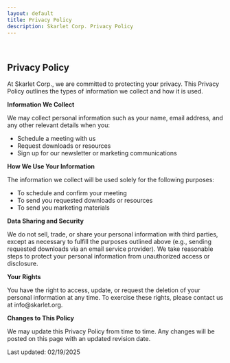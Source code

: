 ```yaml
---
layout: default
title: Privacy Policy
description: Skarlet Corp. Privacy Policy
---
```

<div class="container mt-4">
  <div class="card shadow rounded overflow-hidden">
  <br>
      <div class="card-body text-center">
      <h2 class="card-title mb-0"><i class="bi bi-shield-check"></i>Privacy Policy</h2>
      <!-- Optional: Add subtitle or description -->
      <!-- <p class="card-text">A brief subtitle or description goes here.</p> -->
    </div>
<div class="container">
  <p>
    At Skarlet Corp., we are committed to protecting your privacy. This Privacy Policy outlines the types of information we collect and how it is used.
  </p>
  <p><strong>Information We Collect</strong></p>
  <p>
    We may collect personal information such as your name, email address, and any other relevant details when you:
    <ul>
      <li>Schedule a meeting with us</li>
      <li>Request downloads or resources</li>
      <li>Sign up for our newsletter or marketing communications</li>
    </ul>
  </p>
  <p><strong>How We Use Your Information</strong></p>
  <p>
    The information we collect will be used solely for the following purposes:
    <ul>
      <li>To schedule and confirm your meeting</li>
      <li>To send you requested downloads or resources</li>
      <li>To send you marketing materials</li>
    </ul>
  </p>
  <p><strong>Data Sharing and Security</strong></p>
  <p>
    We do not sell, trade, or share your personal information with third parties, except as necessary to fulfill the purposes outlined above (e.g., sending requested downloads via an email service provider). We take reasonable steps to protect your personal information from unauthorized access or disclosure.
  </p>
  <p><strong>Your Rights</strong></p>
  <p>
    You have the right to access, update, or request the deletion of your personal information at any time. To exercise these rights, please contact us at info@skarlet.org.
  </p>
  <p><strong>Changes to This Policy</strong></p>
  <p>
    We may update this Privacy Policy from time to time. Any changes will be posted on this page with an updated revision date.
  </p>
  <p>Last updated: 02/19/2025</p>

</div>
</div>
</div>
  <br>